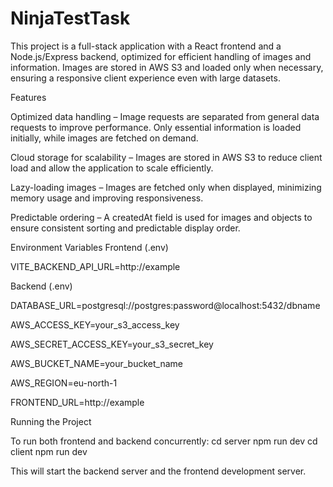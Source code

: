 # NinjaTestTask
This project is a full-stack application with a React frontend and a Node.js/Express backend, optimized for efficient handling of images and information. Images are stored in AWS S3 and loaded only when necessary, ensuring a responsive client experience even with large datasets.

Features

Optimized data handling – Image requests are separated from general data requests to improve performance. Only essential information is loaded initially, while images are fetched on demand.

Cloud storage for scalability – Images are stored in AWS S3 to reduce client load and allow the application to scale efficiently.

Lazy-loading images – Images are fetched only when displayed, minimizing memory usage and improving responsiveness.

Predictable ordering – A createdAt field is used for images and objects to ensure consistent sorting and predictable display order.

Environment Variables
Frontend (.env)

VITE_BACKEND_API_URL=http://example

Backend (.env)

DATABASE_URL=postgresql://postgres:password@localhost:5432/dbname

AWS_ACCESS_KEY=your_s3_access_key

AWS_SECRET_ACCESS_KEY=your_s3_secret_key

AWS_BUCKET_NAME=your_bucket_name

AWS_REGION=eu-north-1

FRONTEND_URL=http://example


Running the Project

To run both frontend and backend concurrently:
cd server npm run dev
cd client npm run dev

This will start the backend server and the frontend development server.
